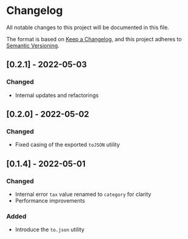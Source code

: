 # Changelog

All notable changes to this project will be documented in this file.

The format is based on [Keep a Changelog](https://keepachangelog.com/en/1.0.0/), and this project adheres to [Semantic Versioning](https://semver.org/spec/v2.0.0.html).

## [0.2.1] - 2022-05-03

### Changed

- Internal updates and refactorings

## [0.2.0] - 2022-05-02

### Changed

- Fixed casing of the exported `toJSON` utility

## [0.1.4] - 2022-05-01

### Changed

- Internal error `tax` value renamed to `category` for clarity
- Performance improvements

### Added

- Introduce the `to.json` utility
